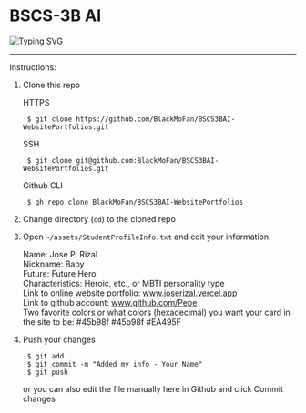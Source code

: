 # BSCS-3B AI

[![Typing SVG](https://readme-typing-svg.demolab.com?font=Fira+Code&size=15&pause=1000&width=435&lines=Compilation+of+Personal+Website+Portfolios;Midterm+Requirement;Human+Computer+Interaction+(HCI))](https://git.io/typing-svg)

---

Instructions:
1. Clone this repo

      HTTPS

        $ git clone https://github.com/BlackMoFan/BSCS3BAI-WebsitePortfolios.git

      SSH

        $ git clone git@github.com:BlackMoFan/BSCS3BAI-WebsitePortfolios.git

      Github CLI

        $ gh repo clone BlackMoFan/BSCS3BAI-WebsitePortfolios
    
2. Change directory (`cd`) to the cloned repo
3. Open `~/assets/StudentProfileInfo.txt` and edit your information.

    Name: Jose P. Rizal<br />
    Nickname: Baby<br />
    Future: Future Hero<br />
    Characteristics: Heroic, etc., or MBTI personality type<br />
    Link to online website portfolio:  www.joserizal.vercel.app<br />
    Link to github account: www.github.com/Pepe<br />
    Two favorite colors or what colors (hexadecimal) you want your card in the site to be: #45b98f #45b98f #EA495F<br />
    
4. Push your changes

        $ git add .
        $ git commit -m "Added my info - Your Name"
        $ git push
        
     or you can also edit the file manually here in Github and click Commit changes

